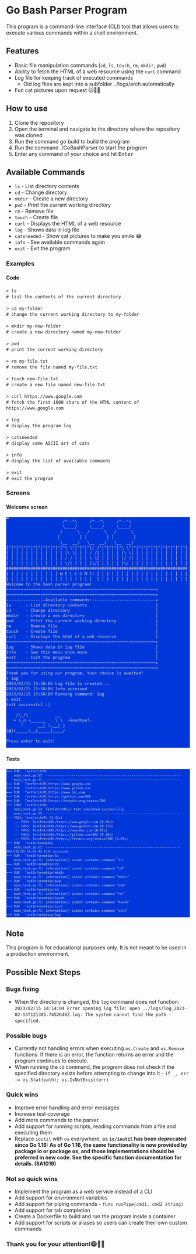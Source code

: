 # Go Bash Parser Program 

This program is a command-line interface (CLI) tool that allows users to execute various commands within a shell environment.

## Features
* Basic file manipulation commands (`cd`, `ls`, `touch`, `rm`, `mkdir`, `pwd`)
* Ability to fetch the HTML of a web resource using the `curl` command
* Log file for keeping track of executed commands
    * Old log files are kept into a subfolder ../logs/arch automatically
* Fun cat pictures upon request :cat::dog::elf:

## How to use
1. Clone the repository
2. Open the terminal and navigate to the directory where the repository was cloned
3. Run the command go build to build the program
4. Run the command ./GoBashParser to start the program
5. Enter any command of your choice and hit <kbd>Enter</kbd>

## Available Commands
* `ls` - List directory contents
* `cd` - Change directory
* `mkdir` - Create a new directory
* `pwd` - Print the current working directory
* `rm` - Remove file
* `touch` - Create file
* `curl` - Displays the HTML of a web resource
* `log` - Shows data in log file
* `catsneeded` - Show cat pictures to make you smile :joy:
* `info` - See available commands again
* `exit` - Exit the program


### Examples
#### Code
```
> ls
# list the contents of the current directory

> cd my-folder
# change the current working directory to my-folder

> mkdir my-new-folder
# create a new directory named my-new-folder

> pwd
# print the current working directory

> rm my-file.txt
# remove the file named my-file.txt

> touch new-file.txt
# create a new file named new-file.txt

> curl https://www.google.com
# fetch the first 1000 chars of the HTML content of https://www.google.com

> log
# display the program log

> catsneeded
# display some ASCII art of cats

> info
# display the list of available commands

> exit
# exit the program
```

### Screens
#### Welcome screen

![](./dox/pics/welcome_goodbye_screen.png)

#### Tests

![](./dox/pics/tests_simple.png)

## Note
This program is for educational purposes only.
It is not meant to be used in a production environment.

## Possible Next Steps

### Bugs fixing
* When the directory is changed, the `log` command does not function:
```2023/02/15 14:14:04 Error opening log file: open ../logs/log_2023-02-15T121305.7452648Z.log: The system cannot find the path specified.```

### Possible bugs
* Currently not handling errors when executing `os.Create` and `os.Remove` functions. If there is an error, the function returns an error and the program continues to execute.
* When running the `cd` command, the program does not check if the specified directory exists before attempting to change into it - `if _, err := os.Stat(path); os.IsNotExist(err)`

### Quick wins
* Improve error handling and error messages
* Increase test coverage
* Add more commands to the parser
* Add support for running scripts, reading commands from a file and executing them
* Replace `ioutil` with `os` everywhere, as **`io/ioutil` has been deprecated since Go 1.16: As of Go 1.16, the same functionality is now provided by package io or package os, and those implementations should be preferred in new code. See the specific function documentation for details.  (SA1019)**

### Not so quick wins
* Implement the program as a web service instead of a CLI
* Add support for environment variables
* Add support for piping commands - `func runPipe(cmd1, cmd2 string)`
* Add support for tab completion
* Create a Dockerfile to build and run the program inside a container
* Add support for scripts or aliases so users can create their own custom commands

### Thank you for your attention!:smile::school::dancer:
